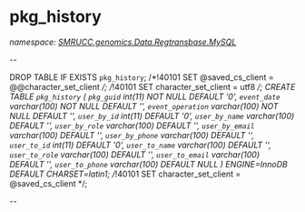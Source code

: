 ﻿# pkg_history
_namespace: [SMRUCC.genomics.Data.Regtransbase.MySQL](./index.md)_

--
 
 DROP TABLE IF EXISTS `pkg_history`;
 /*!40101 SET @saved_cs_client = @@character_set_client */;
 /*!40101 SET character_set_client = utf8 */;
 CREATE TABLE `pkg_history` (
 `pkg_guid` int(11) NOT NULL DEFAULT '0',
 `event_date` varchar(100) NOT NULL DEFAULT '',
 `event_operation` varchar(100) NOT NULL DEFAULT '',
 `user_by_id` int(11) DEFAULT '0',
 `user_by_name` varchar(100) DEFAULT '',
 `user_by_role` varchar(100) DEFAULT '',
 `user_by_email` varchar(100) DEFAULT '',
 `user_by_phone` varchar(100) DEFAULT '',
 `user_to_id` int(11) DEFAULT '0',
 `user_to_name` varchar(100) DEFAULT '',
 `user_to_role` varchar(100) DEFAULT '',
 `user_to_email` varchar(100) DEFAULT '',
 `user_to_phone` varchar(100) DEFAULT NULL
 ) ENGINE=InnoDB DEFAULT CHARSET=latin1;
 /*!40101 SET character_set_client = @saved_cs_client */;
 
 --




